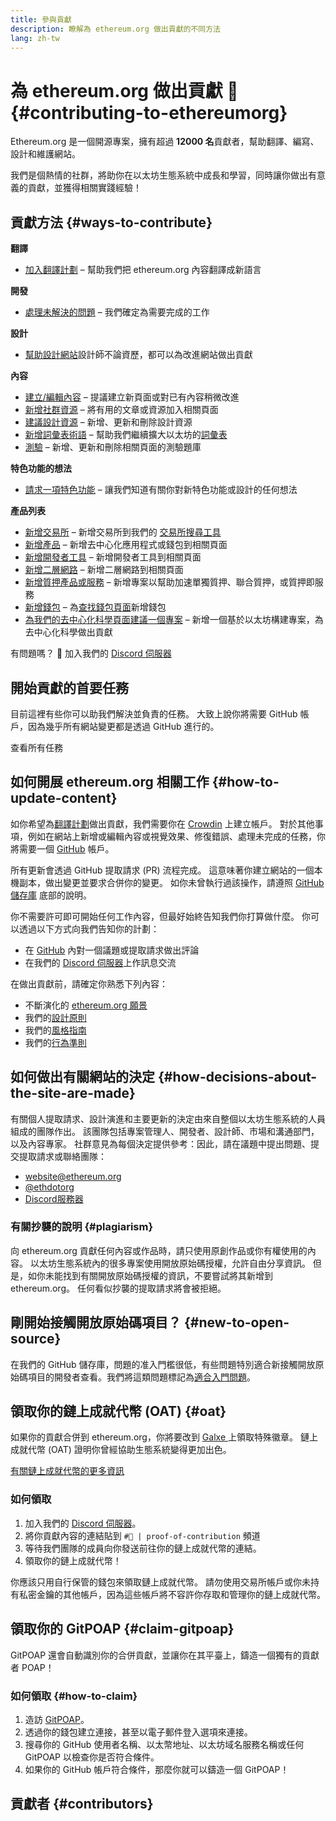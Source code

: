```yaml
---
title: 參與貢獻
description: 瞭解為 ethereum.org 做出貢獻的不同方法
lang: zh-tw
---
```


# 為 ethereum.org 做出貢獻 🦄 {#contributing-to-ethereumorg}

Ethereum.org 是一個開源專案，擁有超過 **12000 名**貢獻者，幫助翻譯、編寫、設計和維護網站。

我們是個熱情的社群，將助你在以太坊生態系統中成長和學習，同時讓你做出有意義的貢獻，並獲得相關實踐經驗！

## 貢獻方法 {#ways-to-contribute}

**翻譯**
- [加入翻譯計劃](/contributing/translation-program/) – 幫助我們把 ethereum.org 內容翻譯成新語言

**開發**
- [處理未解決的問題](https://github.com/ethereum/ethereum-org-website/issues) – 我們確定為需要完成的工作

**設計**
- [幫助設計網站](/contributing/design/)設計師不論資歷，都可以為改進網站做出貢獻

**內容**
- [建立/編輯內容](/contributing/#how-to-update-content) – 提議建立新頁面或對已有內容稍微改進
- [新增社群資源](/contributing/content-resources/) – 將有用的文章或資源加入相關頁面
- [建議設計資源](/contributing/design/adding-design-resources/) – 新增、更新和刪除設計資源
- [新增詞彙表術語](/contributing/adding-glossary-terms/) – 幫助我們繼續擴大以太坊的[詞彙表](/glossary/)
- [測驗](/contributing/quizzes/) – 新增、更新和刪除相關頁面的測驗題庫

**特色功能的想法**
- [請求一項特色功能](https://github.com/ethereum/ethereum-org-website/issues/new?assignees=&labels=Type%3A+Feature&template=feature_request.yaml&title=) – 讓我們知道有關你對新特色功能或設計的任何想法

**產品列表**
- [新增交易所](/contributing/adding-exchanges/) – 新增交易所到我們的 [交易所搜尋工具](/get-eth/#country-picker)
- [新增產品](/contributing/adding-products/) – 新增去中心化應用程式或錢包到相關頁面
- [新增開發者工具](/contributing/adding-developer-tools/) – 新增開發者工具到相關頁面
- [新增二層網路](/contributing/adding-layer-2s/) – 新增二層網路到相關頁面
- [新增質押產品或服務](/contributing/adding-staking-products/) – 新增專案以幫助加速單獨質押、聯合質押，或質押即服務
- [新增錢包](/contributing/adding-wallets/) – 為[查找錢包頁面](/wallets/find-wallet/)新增錢包
- [為我們的去中心化科學頁面建議一個專案](/contributing/adding-desci-projects/) – 新增一個基於以太坊構建專案，為去中心化科學做出貢獻

有問題嗎？ 🤔 加入我們的 [Discord 伺服器](https://discord.gg/ethereum-org)

## 開始貢獻的首要任務

目前這裡有些你可以助我們解決並負責的任務。 大致上說你將需要 GitHub 帳戶，因為幾乎所有網站變更都是透過 GitHub 進行的。

<IssuesList issues={gfissues} my={8} />

<ButtonLink href="https://github.com/ethereum/ethereum-org-website/issues">查看所有任務</ButtonLink>

## 如何開展 ethereum.org 相關工作 {#how-to-update-content}

如你希望為[翻譯計劃](/contributing/translation-program/)做出貢獻，我們需要你在 [Crowdin](https://crowdin.com/project/ethereum-org) 上建立帳戶。 對於其他事項，例如在網站上新增或編輯內容或視覺效果、修復錯誤、處理未完成的任務，你將需要一個 [GitHub](https://github.com/) 帳戶。

所有更新會透過 GitHub 提取請求 (PR) 流程完成。 這意味著你建立網站的一個本機副本，做出變更並要求合併你的變更。 如你未曾執行過該操作，請遵照 [GitHub 儲存庫](https://github.com/ethereum/ethereum-org-website) 底部的說明。

你不需要許可即可開始任何工作內容，但最好始終告知我們你打算做什麼。 你可以透過以下方式向我們告知你的計劃：

- 在 [GitHub](https://github.com/ethereum/ethereum-org-website) 內對一個議題或提取請求做出評論
- 在我們的 [Discord 伺服器](https://discord.gg/ethereum-org)上作訊息交流

在做出貢獻前，請確定你熟悉下列內容：

- 不斷演化的 [ethereum.org 願景](/about/)
- 我們的[設計原則](/contributing/design-principles/)
- 我們的[風格指南](/contributing/style-guide/)
- 我們的[行為準則](/community/code-of-conduct)

<ContributorsQuizBanner mt={16} mb={8} />

## 如何做出有關網站的決定 {#how-decisions-about-the-site-are-made}

有關個人提取請求、設計演進和主要更新的決定由來自整個以太坊生態系統的人員組成的團隊作出。 該團隊包括專案管理人、開發者、設計師、市場和溝通部門，以及內容專家。 社群意見為每個決定提供參考：因此，請在議題中提出問題、提交提取請求或聯絡團隊：

- [website@ethereum.org](mailto:website@ethereum.org)
- [@ethdotorg](https://twitter.com/ethdotorg)
- [Discord服務器](https://discord.gg/ethereum-org)

### 有關抄襲的說明 {#plagiarism}

向 ethereum.org 貢獻任何內容或作品時，請只使用原創作品或你有權使用的內容。 以太坊生態系統內的很多專案使用開放原始碼授權，允許自由分享資訊。 但是，如你未能找到有關開放原始碼授權的資訊，不要嘗試將其新增到 ethereum.org。 任何看似抄襲的提取請求將會被拒絕。

## 剛開始接觸開放原始碼項目？ {#new-to-open-source}

在我們的 GitHub 儲存庫，問題的准入門檻很低，有些問題特別適合新接觸開放原始碼項目的開發者查看。我們將這類問題標記為[適合入門問題](https://github.com/ethereum/ethereum-org-website/issues?q=is%3Aopen+is%3Aissue+label%3A%22good+first+issue%22)。

## 領取你的鏈上成就代幣 (OAT) {#oat}

如果你的貢獻合併到 ethereum.org，你將要改到 [Galxe ](https://galxe.com/ethereumorg/) 上領取特殊徽章。 鏈上成就代幣 (OAT) 證明你曾經協助生態系統變得更加出色。

[有關鏈上成就代幣的更多資訊](https://help.galxe.com/en/articles/7067290-galxe-oats-reward-and-celebrate-achievements)

### 如何領取
1. 加入我們的 [Discord 伺服器](https://discord.gg/ethereum-org)。
2. 將你貢獻內容的連結貼到 `#🥇 | proof-of-contribution` 頻道
3. 等待我們團隊的成員向你發送前往你的鏈上成就代幣的連結。
4. 領取你的鏈上成就代幣！

你應該只用自行保管的錢包來領取鏈上成就代幣。 請勿使用交易所帳戶或你未持有私密金鑰的其他帳戶，因為這些帳戶將不容許你存取和管理你的鏈上成就代幣。

## 領取你的 GitPOAP {#claim-gitpoap}

GitPOAP 還會自動識別你的合併貢獻，並讓你在其平臺上，鑄造一個獨有的貢獻者 POAP！


### 如何領取 {#how-to-claim}

1. 造訪 [GitPOAP](https://www.gitpoap.io)。
2. 透過你的錢包建立連接，甚至以電子郵件登入選項來連接。
3. 搜尋你的 GitHub 使用者名稱、以太幣地址、以太坊域名服務名稱或任何 GitPOAP 以檢查你是否符合條件。
4. 如果你的 GitHub 帳戶符合條件，那麼你就可以鑄造一個 GitPOAP！

## 貢獻者 {#contributors}

<Contributors />
